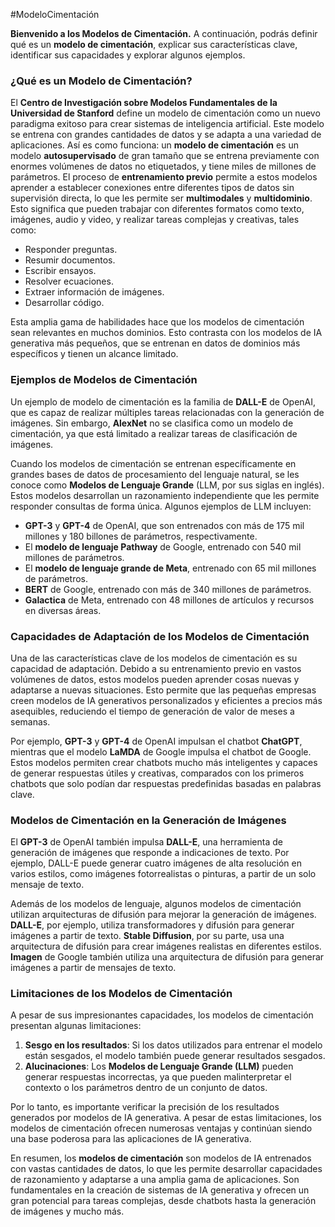 #ModeloCimentación


**Bienvenido a los Modelos de Cimentación.** A continuación, podrás definir qué es un **modelo de cimentación**, explicar sus características clave, identificar sus capacidades y explorar algunos ejemplos.

### **¿Qué es un Modelo de Cimentación?**

El **Centro de Investigación sobre Modelos Fundamentales de la Universidad de Stanford** define un modelo de cimentación como un nuevo paradigma exitoso para crear sistemas de inteligencia artificial. Este modelo se entrena con grandes cantidades de datos y se adapta a una variedad de aplicaciones. Así es como funciona: un **modelo de cimentación** es un modelo **autosupervisado** de gran tamaño que se entrena previamente con enormes volúmenes de datos no etiquetados, y tiene miles de millones de parámetros. El proceso de **entrenamiento previo** permite a estos modelos aprender a establecer conexiones entre diferentes tipos de datos sin supervisión directa, lo que les permite ser **multimodales** y **multidominio**. Esto significa que pueden trabajar con diferentes formatos como texto, imágenes, audio y video, y realizar tareas complejas y creativas, tales como:

- Responder preguntas.
- Resumir documentos.
- Escribir ensayos.
- Resolver ecuaciones.
- Extraer información de imágenes.
- Desarrollar código.

Esta amplia gama de habilidades hace que los modelos de cimentación sean relevantes en muchos dominios. Esto contrasta con los modelos de IA generativa más pequeños, que se entrenan en datos de dominios más específicos y tienen un alcance limitado.

### **Ejemplos de Modelos de Cimentación**

Un ejemplo de modelo de cimentación es la familia de **DALL-E** de OpenAI, que es capaz de realizar múltiples tareas relacionadas con la generación de imágenes. Sin embargo, **AlexNet** no se clasifica como un modelo de cimentación, ya que está limitado a realizar tareas de clasificación de imágenes.

Cuando los modelos de cimentación se entrenan específicamente en grandes bases de datos de procesamiento del lenguaje natural, se les conoce como **Modelos de Lenguaje Grande** (LLM, por sus siglas en inglés). Estos modelos desarrollan un razonamiento independiente que les permite responder consultas de forma única. Algunos ejemplos de LLM incluyen:

- **GPT-3** y **GPT-4** de OpenAI, que son entrenados con más de 175 mil millones y 180 billones de parámetros, respectivamente.
- El **modelo de lenguaje Pathway** de Google, entrenado con 540 mil millones de parámetros.
- El **modelo de lenguaje grande de Meta**, entrenado con 65 mil millones de parámetros.
- **BERT** de Google, entrenado con más de 340 millones de parámetros.
- **Galactica** de Meta, entrenado con 48 millones de artículos y recursos en diversas áreas.

### **Capacidades de Adaptación de los Modelos de Cimentación**

Una de las características clave de los modelos de cimentación es su capacidad de adaptación. Debido a su entrenamiento previo en vastos volúmenes de datos, estos modelos pueden aprender cosas nuevas y adaptarse a nuevas situaciones. Esto permite que las pequeñas empresas creen modelos de IA generativos personalizados y eficientes a precios más asequibles, reduciendo el tiempo de generación de valor de meses a semanas.

Por ejemplo, **GPT-3** y **GPT-4** de OpenAI impulsan el chatbot **ChatGPT**, mientras que el modelo **LaMDA** de Google impulsa el chatbot de Google. Estos modelos permiten crear chatbots mucho más inteligentes y capaces de generar respuestas útiles y creativas, comparados con los primeros chatbots que solo podían dar respuestas predefinidas basadas en palabras clave.

### **Modelos de Cimentación en la Generación de Imágenes**

El **GPT-3** de OpenAI también impulsa **DALL-E**, una herramienta de generación de imágenes que responde a indicaciones de texto. Por ejemplo, DALL-E puede generar cuatro imágenes de alta resolución en varios estilos, como imágenes fotorrealistas o pinturas, a partir de un solo mensaje de texto.

Además de los modelos de lenguaje, algunos modelos de cimentación utilizan arquitecturas de difusión para mejorar la generación de imágenes. **DALL-E**, por ejemplo, utiliza transformadores y difusión para generar imágenes a partir de texto. **Stable Diffusion**, por su parte, usa una arquitectura de difusión para crear imágenes realistas en diferentes estilos. **Imagen** de Google también utiliza una arquitectura de difusión para generar imágenes a partir de mensajes de texto.

### **Limitaciones de los Modelos de Cimentación**

A pesar de sus impresionantes capacidades, los modelos de cimentación presentan algunas limitaciones:

1. **Sesgo en los resultados**: Si los datos utilizados para entrenar el modelo están sesgados, el modelo también puede generar resultados sesgados.
2. **Alucinaciones**: Los **Modelos de Lenguaje Grande (LLM)** pueden generar respuestas incorrectas, ya que pueden malinterpretar el contexto o los parámetros dentro de un conjunto de datos.

Por lo tanto, es importante verificar la precisión de los resultados generados por modelos de IA generativa. A pesar de estas limitaciones, los modelos de cimentación ofrecen numerosas ventajas y continúan siendo una base poderosa para las aplicaciones de IA generativa.


En resumen, los **modelos de cimentación** son modelos de IA entrenados con vastas cantidades de datos, lo que les permite desarrollar capacidades de razonamiento y adaptarse a una amplia gama de aplicaciones. Son fundamentales en la creación de sistemas de IA generativa y ofrecen un gran potencial para tareas complejas, desde chatbots hasta la generación de imágenes y mucho más.